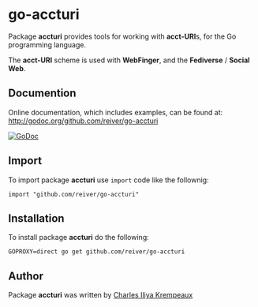 # go-accturi

Package **accturi** provides tools for working with **acct-URI**s, for the Go programming language.

The **acct-URI** scheme is used with **WebFinger**, and the **Fediverse** / **Social Web**.

## Documention

Online documentation, which includes examples, can be found at: http://godoc.org/github.com/reiver/go-accturi

[![GoDoc](https://godoc.org/github.com/reiver/go-accturi?status.svg)](https://godoc.org/github.com/reiver/go-accturi)

## Import

To import package **accturi** use `import` code like the follownig:

```
import "github.com/reiver/go-accturi"
```

## Installation

To install package **accturi** do the following:

```
GOPROXY=direct go get github.com/reiver/go-accturi
```

## Author

Package **accturi** was written by [Charles Iliya Krempeaux](http://reiver.link)
